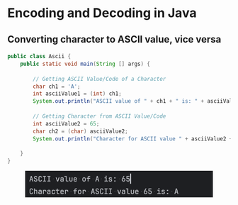# Encoding and Decoding in Java

## Converting character to ASCII value, vice versa&#x20;

```java
public class Ascii {
    public static void main(String [] args) {

        // Getting ASCII Value/Code of a Character
        char ch1 = 'A';
        int asciiValue1 = (int) ch1;
        System.out.println("ASCII value of " + ch1 + " is: " + asciiValue1);

        // Getting Character from ASCII Value/Code
        int asciiValue2 = 65;
        char ch2 = (char) asciiValue2;
        System.out.println("Character for ASCII value " + asciiValue2 + " is: " + ch2);

    }
}
```

<figure><img src="../../../../../../.gitbook/assets/image (9).png" alt="" width="500"><figcaption></figcaption></figure>




